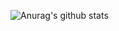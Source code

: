 ![Anurag's github stats](https://github-readme-stats.vercel.app/api/top-langs?username=asadamatic&&layout=compact)
